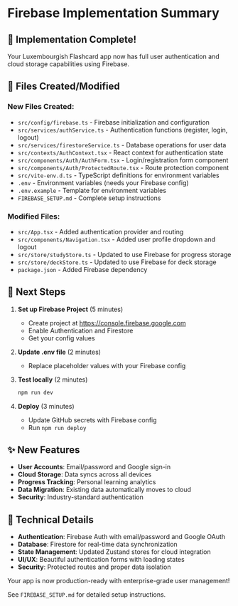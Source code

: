 # Firebase Implementation Summary

## 🎉 Implementation Complete!

Your Luxembourgish Flashcard app now has full user authentication and cloud storage capabilities using Firebase.

## 📁 Files Created/Modified

### New Files Created:
- `src/config/firebase.ts` - Firebase initialization and configuration
- `src/services/authService.ts` - Authentication functions (register, login, logout)
- `src/services/firestoreService.ts` - Database operations for user data
- `src/contexts/AuthContext.tsx` - React context for authentication state
- `src/components/Auth/AuthForm.tsx` - Login/registration form component
- `src/components/Auth/ProtectedRoute.tsx` - Route protection component
- `src/vite-env.d.ts` - TypeScript definitions for environment variables
- `.env` - Environment variables (needs your Firebase config)
- `.env.example` - Template for environment variables
- `FIREBASE_SETUP.md` - Complete setup instructions

### Modified Files:
- `src/App.tsx` - Added authentication provider and routing
- `src/components/Navigation.tsx` - Added user profile dropdown and logout
- `src/store/studyStore.ts` - Updated to use Firebase for progress storage
- `src/store/deckStore.ts` - Updated to use Firebase for deck storage
- `package.json` - Added Firebase dependency

## 🚀 Next Steps

1. **Set up Firebase Project** (5 minutes)
   - Create project at https://console.firebase.google.com
   - Enable Authentication and Firestore
   - Get your config values

2. **Update .env file** (2 minutes)
   - Replace placeholder values with your Firebase config

3. **Test locally** (2 minutes)
   ```bash
   npm run dev
   ```

4. **Deploy** (3 minutes)
   - Update GitHub secrets with Firebase config
   - Run `npm run deploy`

## ✨ New Features

- **User Accounts**: Email/password and Google sign-in
- **Cloud Storage**: Data syncs across all devices
- **Progress Tracking**: Personal learning analytics
- **Data Migration**: Existing data automatically moves to cloud
- **Security**: Industry-standard authentication

## 🔧 Technical Details

- **Authentication**: Firebase Auth with email/password and Google OAuth
- **Database**: Firestore for real-time data synchronization
- **State Management**: Updated Zustand stores for cloud integration
- **UI/UX**: Beautiful authentication forms with loading states
- **Security**: Protected routes and proper data isolation

Your app is now production-ready with enterprise-grade user management!

See `FIREBASE_SETUP.md` for detailed setup instructions.
